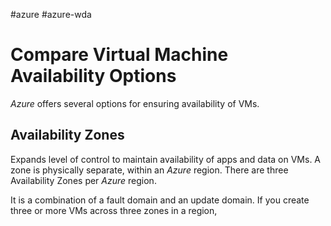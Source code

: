 #azure #azure-wda 

# Compare Virtual Machine Availability Options
*Azure* offers several options for ensuring availability of VMs.

## Availability Zones
Expands level of control to maintain availability of apps and data on VMs.
A zone is physically separate, within an *Azure* region.
There are three Availability Zones per *Azure* region.

It is a combination of a fault domain and an update domain.
If you create three or more VMs across three zones in a region, 